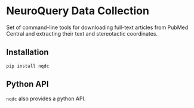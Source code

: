 # NeuroQuery Data Collection

Set of command-line tools for downloading full-text articles from PubMed Central
and extracting their text and stereotactic coordinates.

## Installation

```
pip install nqdc
```

## Python API

`nqdc` also provides a python API.
